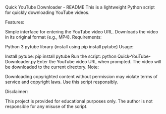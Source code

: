 Quick YouTube Downloader - README
This is a lightweight Python script for quickly downloading YouTube videos.

Features:

Simple interface for entering the YouTube video URL.
Downloads the video in its original format (e.g., MP4).
Requirements:

Python 3
pytube library (install using pip install pytube)
Usage:

Install pytube: pip install pytube
Run the script: python Quick-YouTube-Downloader.py
Enter the YouTube video URL when prompted.
The video will be downloaded to the current directory.
Note:

Downloading copyrighted content without permission may violate terms of service and copyright laws. Use this script responsibly.

Disclaimer:

This project is provided for educational purposes only. The author is not responsible for any misuse of the script.